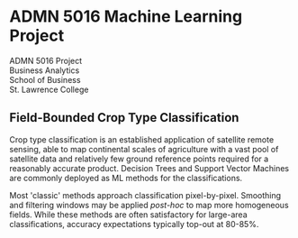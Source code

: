 # ADMN 5016 Machine Learning Project
ADMN 5016 Project  
Business Analytics  
School of Business  
St. Lawrence College

## Field-Bounded Crop Type Classification
Crop type classification is an established application of satellite remote sensing, able to map continental scales of agriculture with a vast pool of satellite data and relatively few ground reference points required for a reasonably accurate product. Decision Trees and Support Vector Machines are commonly deployed as ML methods for the classifications.

Most 'classic' methods approach classification pixel-by-pixel. Smoothing and filtering windows may be applied *post-hoc* to map more homogeneous fields. While these methods are often satisfactory for large-area classifications, accuracy expectations typically top-out at 80-85%.

